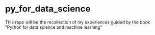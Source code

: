 # py_for_data_science
This repo will be the recollection of my experiences guided by the book "Python for data science and machine learning"

